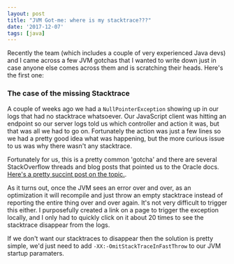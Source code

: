 ```yaml
---
layout: post
title: "JVM Got-me: where is my stacktrace???"
date: '2017-12-07'
tags: [java]
---
```


Recently the team (which includes a couple of very experienced Java devs) and I came across a few JVM gotchas that I wanted to write down just in case anyone else comes across them and is scratching their heads. Here's the first one:

### The case of the missing Stacktrace
A couple of weeks ago we had a `NullPointerException` showing up in our logs that had no stacktrace whatsoever. Our JavaScript client was hitting an endpoint so our server logs told us which controller and action it was, but that was all we had to go on. Fortunately the action was just a few lines so we had a pretty good idea what was happening, but the more curious issue to us was why there wasn't any stacktrace.

Fortunately for us, this is a pretty common 'gotcha' and there are several StackOverflow threads and blog posts that pointed us to the Oracle docs. [Here's a pretty succint post on the topic.](https://plumbr.io/blog/java/on-a-quest-for-missing-stacktraces).

As it turns out, once the JVM sees an error over and over, as an optimization it will recompile and just throw an empty stacktrace instead of reporting the entire thing over and over again. It's not very difficult to trigger this either. I purposefully created a link on a page to trigger the exception locally, and I only had to quickly click on it about 20 times to see the stacktrace disappear from the logs.

If we don't want our stacktraces to disappear then the solution is pretty simple, we'd just need to add `-XX:-OmitStackTraceInFastThrow` to our JVM startup paramaters.
